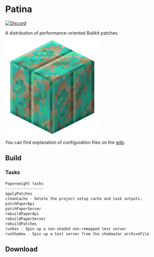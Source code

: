 # Patina

[![Discord](https://img.shields.io/discord/833269599449382913?label=Discord)](https://discord.gg/4cVWCyBrDs)

A distribution of performance-oriented Bukkit patches.

![logo](logo.png)

You can find explanation of configuration files on the [wiki](https://github.com/foss-mc/Patina/wiki/Config-Entries).

## Build

### Tasks

```
Paperweight tasks
-----------------
applyPatches
cleanCache - Delete the project setup cache and task outputs.
patchPaperApi
patchPaperServer
rebuildPaperApi
rebuildPaperServer
rebuildPatches
runDev - Spin up a non-shaded non-remapped test server
runShadow - Spin up a test server from the shadowJar archiveFile
```

## Download

